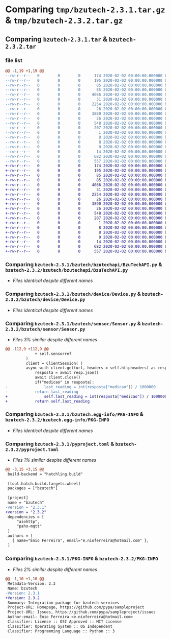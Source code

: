 # Comparing `tmp/bzutech-2.3.1.tar.gz` & `tmp/bzutech-2.3.2.tar.gz`

## Comparing `bzutech-2.3.1.tar` & `bzutech-2.3.2.tar`

### file list

```diff
@@ -1,19 +1,19 @@
--rw-r--r--   0        0        0      174 2020-02-02 00:00:00.000000 bzutech-2.3.1/setup.py
--rw-r--r--   0        0        0      195 2020-02-02 00:00:00.000000 bzutech-2.3.1/test.py
--rw-r--r--   0        0        0       85 2020-02-02 00:00:00.000000 bzutech-2.3.1/build/lib/bzutech/__init__.py
--rw-r--r--   0        0        0       85 2020-02-02 00:00:00.000000 bzutech-2.3.1/bzutech/__init__.py
--rw-r--r--   0        0        0     4086 2020-02-02 00:00:00.000000 bzutech-2.3.1/bzutech/bzutechapi/BzuTechAPI.py
--rw-r--r--   0        0        0       31 2020-02-02 00:00:00.000000 bzutech-2.3.1/bzutech/bzutechapi/__init__.py
--rw-r--r--   0        0        0     2254 2020-02-02 00:00:00.000000 bzutech-2.3.1/bzutech/device/Device.py
--rw-r--r--   0        0        0       26 2020-02-02 00:00:00.000000 bzutech-2.3.1/bzutech/device/__init__.py
--rw-r--r--   0        0        0     3880 2020-02-02 00:00:00.000000 bzutech-2.3.1/bzutech/sensor/Sensor.py
--rw-r--r--   0        0        0       26 2020-02-02 00:00:00.000000 bzutech-2.3.1/bzutech/sensor/__init__.py
--rw-r--r--   0        0        0      548 2020-02-02 00:00:00.000000 bzutech-2.3.1/bzutech.egg-info/PKG-INFO
--rw-r--r--   0        0        0      207 2020-02-02 00:00:00.000000 bzutech-2.3.1/bzutech.egg-info/SOURCES.txt
--rw-r--r--   0        0        0        1 2020-02-02 00:00:00.000000 bzutech-2.3.1/bzutech.egg-info/dependency_links.txt
--rw-r--r--   0        0        0        8 2020-02-02 00:00:00.000000 bzutech-2.3.1/bzutech.egg-info/requires.txt
--rw-r--r--   0        0        0        8 2020-02-02 00:00:00.000000 bzutech-2.3.1/bzutech.egg-info/top_level.txt
--rw-r--r--   0        0        0        0 2020-02-02 00:00:00.000000 bzutech-2.3.1/tests/main.py
--rw-r--r--   0        0        0       14 2020-02-02 00:00:00.000000 bzutech-2.3.1/README.md
--rw-r--r--   0        0        0      682 2020-02-02 00:00:00.000000 bzutech-2.3.1/pyproject.toml
--rw-r--r--   0        0        0      557 2020-02-02 00:00:00.000000 bzutech-2.3.1/PKG-INFO
+-rw-r--r--   0        0        0      174 2020-02-02 00:00:00.000000 bzutech-2.3.2/setup.py
+-rw-r--r--   0        0        0      195 2020-02-02 00:00:00.000000 bzutech-2.3.2/test.py
+-rw-r--r--   0        0        0       85 2020-02-02 00:00:00.000000 bzutech-2.3.2/build/lib/bzutech/__init__.py
+-rw-r--r--   0        0        0       85 2020-02-02 00:00:00.000000 bzutech-2.3.2/bzutech/__init__.py
+-rw-r--r--   0        0        0     4086 2020-02-02 00:00:00.000000 bzutech-2.3.2/bzutech/bzutechapi/BzuTechAPI.py
+-rw-r--r--   0        0        0       31 2020-02-02 00:00:00.000000 bzutech-2.3.2/bzutech/bzutechapi/__init__.py
+-rw-r--r--   0        0        0     2254 2020-02-02 00:00:00.000000 bzutech-2.3.2/bzutech/device/Device.py
+-rw-r--r--   0        0        0       26 2020-02-02 00:00:00.000000 bzutech-2.3.2/bzutech/device/__init__.py
+-rw-r--r--   0        0        0     3890 2020-02-02 00:00:00.000000 bzutech-2.3.2/bzutech/sensor/Sensor.py
+-rw-r--r--   0        0        0       26 2020-02-02 00:00:00.000000 bzutech-2.3.2/bzutech/sensor/__init__.py
+-rw-r--r--   0        0        0      548 2020-02-02 00:00:00.000000 bzutech-2.3.2/bzutech.egg-info/PKG-INFO
+-rw-r--r--   0        0        0      207 2020-02-02 00:00:00.000000 bzutech-2.3.2/bzutech.egg-info/SOURCES.txt
+-rw-r--r--   0        0        0        1 2020-02-02 00:00:00.000000 bzutech-2.3.2/bzutech.egg-info/dependency_links.txt
+-rw-r--r--   0        0        0        8 2020-02-02 00:00:00.000000 bzutech-2.3.2/bzutech.egg-info/requires.txt
+-rw-r--r--   0        0        0        8 2020-02-02 00:00:00.000000 bzutech-2.3.2/bzutech.egg-info/top_level.txt
+-rw-r--r--   0        0        0        0 2020-02-02 00:00:00.000000 bzutech-2.3.2/tests/main.py
+-rw-r--r--   0        0        0       14 2020-02-02 00:00:00.000000 bzutech-2.3.2/README.md
+-rw-r--r--   0        0        0      682 2020-02-02 00:00:00.000000 bzutech-2.3.2/pyproject.toml
+-rw-r--r--   0        0        0      557 2020-02-02 00:00:00.000000 bzutech-2.3.2/PKG-INFO
```

### Comparing `bzutech-2.3.1/bzutech/bzutechapi/BzuTechAPI.py` & `bzutech-2.3.2/bzutech/bzutechapi/BzuTechAPI.py`

 * *Files identical despite different names*

### Comparing `bzutech-2.3.1/bzutech/device/Device.py` & `bzutech-2.3.2/bzutech/device/Device.py`

 * *Files identical despite different names*

### Comparing `bzutech-2.3.1/bzutech/sensor/Sensor.py` & `bzutech-2.3.2/bzutech/sensor/Sensor.py`

 * *Files 3% similar despite different names*

```diff
@@ -112,9 +112,9 @@
             + self.sensorref
         )
         client = ClientSession( )
         async with client.get(url, headers = self.httpheaders) as resp:
             resposta = await resp.json()
             await client.close()
             if("medicao" in resposta):
-                last_reading = int(resposta["medicao"]) / 1000000
-            return last_reading
+                self.last_reading = int(resposta["medicao"]) / 1000000
+            return self.last_reading
```

### Comparing `bzutech-2.3.1/bzutech.egg-info/PKG-INFO` & `bzutech-2.3.2/bzutech.egg-info/PKG-INFO`

 * *Files identical despite different names*

### Comparing `bzutech-2.3.1/pyproject.toml` & `bzutech-2.3.2/pyproject.toml`

 * *Files 1% similar despite different names*

```diff
@@ -3,15 +3,15 @@
 build-backend = "hatchling.build"
 
 [tool.hatch.build.targets.wheel]
 packages = ["bzutech"]
 
 [project]
 name = "bzutech"
-version = "2.3.1"
+version = "2.3.2"
 dependencies = [
     "aiohttp",
     "paho-mqtt"
 ]  
 authors = [
   { name="Ênio Ferreira", email="e.nioferreira@hotmail.com" },
 ]
```

### Comparing `bzutech-2.3.1/PKG-INFO` & `bzutech-2.3.2/PKG-INFO`

 * *Files 2% similar despite different names*

```diff
@@ -1,10 +1,10 @@
 Metadata-Version: 2.3
 Name: bzutech
-Version: 2.3.1
+Version: 2.3.2
 Summary: Integration package for bzutech services
 Project-URL: Homepage, https://github.com/pypa/sampleproject
 Project-URL: Issues, https://github.com/pypa/sampleproject/issues
 Author-email: Ênio Ferreira <e.nioferreira@hotmail.com>
 Classifier: License :: OSI Approved :: MIT License
 Classifier: Operating System :: OS Independent
 Classifier: Programming Language :: Python :: 3
```

